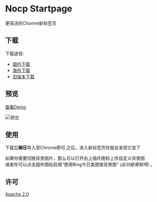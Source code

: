 # Nocp Startpage

更简洁的Chomre新标签页

## 下载

下载途径:
- [国内下载](https://tool.misakal.xyz/crx/startpage1.0.12.crx)
- [海外下载](https://github.com/NriotHrreion/Nocp-startpage/releases)
- [旧版本下载](https://github.com/NriotHrreion/tools/releases)

## 预览

[查看Demo](https://nriothrreion.github.io/Nocp-startpage/demo/nstart.html)

![预览](./preview.png)

## 使用

下载后**解压**导入至Chrome即可
之后，进入新标签页你就会发现它变了

如果你需要切换背景图片，那么可以打开右上插件图标上传自定义背景图
<br>
或者你可以点击插件图标启用“使用Bing今日美图做背景图” _(此功能需联网)_ 。

## 许可

[Apache 2.0](./LICENSE)
